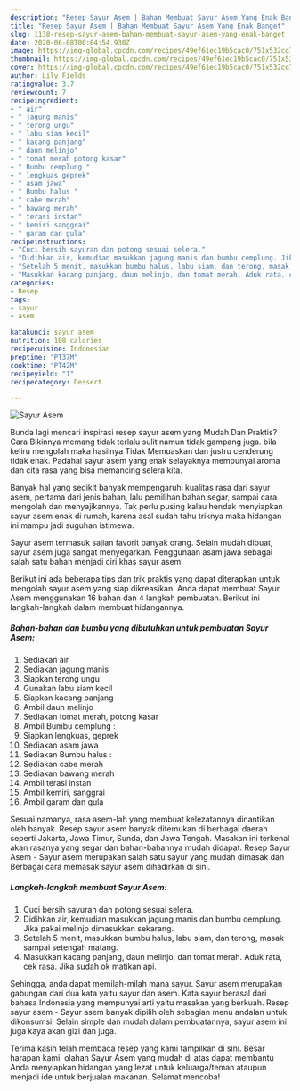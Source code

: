 ```yaml
---
description: "Resep Sayur Asem | Bahan Membuat Sayur Asem Yang Enak Banget"
title: "Resep Sayur Asem | Bahan Membuat Sayur Asem Yang Enak Banget"
slug: 1138-resep-sayur-asem-bahan-membuat-sayur-asem-yang-enak-banget
date: 2020-06-08T00:04:54.930Z
image: https://img-global.cpcdn.com/recipes/49ef61ec19b5cac0/751x532cq70/sayur-asem-foto-resep-utama.jpg
thumbnail: https://img-global.cpcdn.com/recipes/49ef61ec19b5cac0/751x532cq70/sayur-asem-foto-resep-utama.jpg
cover: https://img-global.cpcdn.com/recipes/49ef61ec19b5cac0/751x532cq70/sayur-asem-foto-resep-utama.jpg
author: Lily Fields
ratingvalue: 3.7
reviewcount: 7
recipeingredient:
- " air"
- " jagung manis"
- " terong ungu"
- " labu siam kecil"
- " kacang panjang"
- " daun melinjo"
- " tomat merah potong kasar"
- " Bumbu cemplung "
- " lengkuas geprek"
- " asam jawa"
- " Bumbu halus "
- " cabe merah"
- " bawang merah"
- " terasi instan"
- " kemiri sanggrai"
- " garam dan gula"
recipeinstructions:
- "Cuci bersih sayuran dan potong sesuai selera."
- "Didihkan air, kemudian masukkan jagung manis dan bumbu cemplung. Jika pakai melinjo dimasukkan sekarang."
- "Setelah 5 menit, masukkan bumbu halus, labu siam, dan terong, masak sampai setengah matang."
- "Masukkan kacang panjang, daun melinjo, dan tomat merah. Aduk rata, cek rasa. Jika sudah ok matikan api."
categories:
- Resep
tags:
- sayur
- asem

katakunci: sayur asem 
nutrition: 108 calories
recipecuisine: Indonesian
preptime: "PT37M"
cooktime: "PT42M"
recipeyield: "1"
recipecategory: Dessert

---
```



![Sayur Asem](https://img-global.cpcdn.com/recipes/49ef61ec19b5cac0/751x532cq70/sayur-asem-foto-resep-utama.jpg)

Bunda lagi mencari inspirasi resep sayur asem yang Mudah Dan Praktis? Cara Bikinnya memang tidak terlalu sulit namun tidak gampang juga. bila keliru mengolah maka hasilnya Tidak Memuaskan dan justru cenderung tidak enak. Padahal sayur asem yang enak selayaknya mempunyai aroma dan cita rasa yang bisa memancing selera kita.

Banyak hal yang sedikit banyak mempengaruhi kualitas rasa dari sayur asem, pertama dari jenis bahan, lalu pemilihan bahan segar, sampai cara mengolah dan menyajikannya. Tak perlu pusing kalau hendak menyiapkan sayur asem enak di rumah, karena asal sudah tahu triknya maka hidangan ini mampu jadi suguhan istimewa.

Sayur asem termasuk sajian favorit banyak orang. Selain mudah dibuat, sayur asem juga sangat menyegarkan. Penggunaan asam jawa sebagai salah satu bahan menjadi ciri khas sayur asem.


Berikut ini ada beberapa tips dan trik praktis yang dapat diterapkan untuk mengolah sayur asem yang siap dikreasikan. Anda dapat membuat Sayur Asem menggunakan 16 bahan dan 4 langkah pembuatan. Berikut ini langkah-langkah dalam membuat hidangannya.

<!--inarticleads1-->

##### Bahan-bahan dan bumbu yang dibutuhkan untuk pembuatan Sayur Asem:

1. Sediakan  air
1. Sediakan  jagung manis
1. Siapkan  terong ungu
1. Gunakan  labu siam kecil
1. Siapkan  kacang panjang
1. Ambil  daun melinjo
1. Sediakan  tomat merah, potong kasar
1. Ambil  Bumbu cemplung :
1. Siapkan  lengkuas, geprek
1. Sediakan  asam jawa
1. Sediakan  Bumbu halus :
1. Sediakan  cabe merah
1. Sediakan  bawang merah
1. Ambil  terasi instan
1. Ambil  kemiri, sanggrai
1. Ambil  garam dan gula


Sesuai namanya, rasa asem-lah yang membuat kelezatannya dinantikan oleh banyak. Resep sayur asem banyak ditemukan di berbagai daerah seperti Jakarta, Jawa Timur, Sunda, dan Jawa Tengah. Masakan ini terkenal akan rasanya yang segar dan bahan-bahannya mudah didapat. Resep Sayur Asem - Sayur asem merupakan salah satu sayur yang mudah dimasak dan Berbagai cara memasak sayur asem dihadirkan di sini. 

<!--inarticleads2-->

##### Langkah-langkah membuat Sayur Asem:

1. Cuci bersih sayuran dan potong sesuai selera.
1. Didihkan air, kemudian masukkan jagung manis dan bumbu cemplung. Jika pakai melinjo dimasukkan sekarang.
1. Setelah 5 menit, masukkan bumbu halus, labu siam, dan terong, masak sampai setengah matang.
1. Masukkan kacang panjang, daun melinjo, dan tomat merah. Aduk rata, cek rasa. Jika sudah ok matikan api.


Sehingga, anda dapat memilah-milah mana sayur. Sayur asem merupakan gabungan dari dua kata yaitu sayur dan asem. Kata sayur berasal dari bahasa Indonesia yang mempunyai arti yaitu masakan yang berkuah. Resep sayur asem - Sayur asem banyak dipilih oleh sebagian menu andalan untuk dikonsumsi. Selain simple dan mudah dalam pembuatannya, sayur asem ini juga kaya akan gizi dan juga. 

Terima kasih telah membaca resep yang kami tampilkan di sini. Besar harapan kami, olahan Sayur Asem yang mudah di atas dapat membantu Anda menyiapkan hidangan yang lezat untuk keluarga/teman ataupun menjadi ide untuk berjualan makanan. Selamat mencoba!
